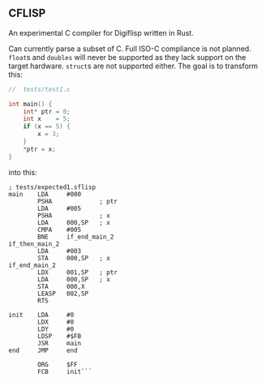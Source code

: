 ## CFLISP

An experimental C compiler for Digiflisp written in Rust.

Can currently parse a subset of C. Full ISO-C compliance is not planned. `float`s and `doubles` will never be supported as they lack support on the target hardware. `struct`s are not supported either. The goal is to transform this:

```c
//  tests/test1.c

int main() {
    int* ptr = 0;
    int x    = 5;
    if (x == 5) {
        x = 3;
    }
    *ptr = x;
}
```

into this:

```flisp
; tests/expected1.sflisp
main    LDA     #000
        PSHA             ; ptr
        LDA     #005
        PSHA             ; x
        LDA     000,SP   ; x
        CMPA    #005
        BNE     if_end_main_2
if_then_main_2
        LDA     #003
        STA     000,SP   ; x
if_end_main_2
        LDX     001,SP   ; ptr
        LDA     000,SP   ; x
        STA     000,X
        LEASP   002,SP
        RTS

init    LDA     #0
        LDX     #0
        LDY     #0
        LDSP    #$FB
        JSR     main
end     JMP     end

        ORG     $FF
        FCB     init```
